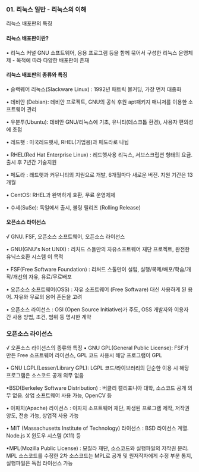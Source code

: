 ### 01. 리눅스 일반 - 리눅스의 이해

리눅스 배포판의 특징
#### 리눅스 배포판이란?
• 리눅스 커널 GNU 소프트웨어, 응용 프로그램 등을 함께 묶어서 구성한 리눅스 운영체제 - 목적에 따라 다양한 배포판이 존재
#### 리눅스 배포판의 종류와 특징
• 슬랙웨어 리눅스(Slackware Linux) : 1992년 패트릭 볼커딩, 가장 먼저 대중화  
  
• 데비안 (Debian): 데비안 프로젝트, GNU의 공식 후원 apt패키지 매니저를 이용한 소프트웨어 관리  
  
• 우분투(Ubuntu): 데비안 GNU/리눅스에 기초, 유니티(데스크톱 환경), 사용자 편의성에 초점  
  
• 레드햇 : 미국레드햇사, RHEL(기업용)과 페도라로 나뉨  
  
• RHEL(Red Hat Enterprise Linux) : 레드햇사용 리눅스, 서브스크립션 형태의 요금. 출시 후 7년간 기술지원  
  
• 페도라 : 래드햇과 커뮤니티의 지원으로 개발, 6개월마다 새로운 버전. 지원 기간은 13개월  
  
• CentOS: RHEL과 완벽하게 호환, 무료 운영체제  
  
• 수세(SuSe): 독일에서 출시, 볼링 릴리즈 (Rolling Release)  

#### 오픈소스 라이선스
√ GNU. FSF, 오픈소스 소프트웨어, 오픈소스 라이선스  
  
• GNU(GNU's Not UNIX) : 리처드 스들만의 자유소프트웨어 재단 프로젝트, 완전한 유닉스호환 시스템 이 목적  
  
• FSF(Free Software Foundation) : 리처드 스톨만이 설립, 실행/복제/배포/학습/개작/개선의 자유, 유료/무료배포  
  
• 오픈소스 소프트웨어(OSS) : 자유 소프트웨어 (Free Software) 대신 사용하게 된 용어. 자유와 무료의 용어 혼돈을 고려  
  
• 오픈소스 라이선스 : OSI (Open Source Initiative)가 주도, OSS 개발자와 이용자 간 사용 방법, 조건, 범위 등 명시한 계약  

### 오픈소스 라이선스
√ 오픈소스 라이선스의 종류와 특징
• GNU GPL(General Public License): FSF가 만든 Free 소프트웨어 라이선스, GPL 코드 사용시 해당 프로그램이 GPL  
  
• GNU LGPL(Lesser/Library GPL): LGPL 코드/라이브러리의 단순한 이용 시 해당 프로그램은 소스코드 공개 의무 없음
  
•BSD(Berkeley Software Distribution) : 버클리 캘리포니아 대학, 소스코드 공개 의무 없음. 상업 소프트웨어 사용 가능,
OpenCV 등
  
• 아파치(Apache) 라이선스 : 아파치 소프트웨어 재단, 파생된 프로그램 제작, 저작권 양도, 전송 가능, 상업적 사용 가능  
  
• MIT (Massachusetts Institute of Technology) 라이선스 : BSD 라이선스 계열. Node.js X 윈도우 시스템 (X11) 등  
  
•MPL(Mozilla Public License) : 모질라 재단, 소스코드와 실행파일의 저작권 분리. MPL 소스코드를 수정한 2차 소스코드는
MPL로 공개 및 원저작자에게 수정 부분 통지, 실행파일은 독점 라이선스 가능  
  
